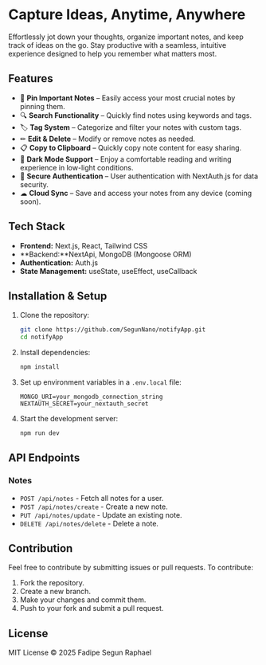 # Capture Ideas, Anytime, Anywhere

Effortlessly jot down your thoughts, organize important notes, and keep track of ideas on the go. Stay productive with a seamless, intuitive experience designed to help you remember what matters most.

## Features

- 📌 **Pin Important Notes** – Easily access your most crucial notes by pinning them.
- 🔍 **Search Functionality** – Quickly find notes using keywords and tags.
- 🏷 **Tag System** – Categorize and filter your notes with custom tags.
- ✏ **Edit & Delete** – Modify or remove notes as needed.
- 📋 **Copy to Clipboard** – Quickly copy note content for easy sharing.
- 🌙 **Dark Mode Support** – Enjoy a comfortable reading and writing experience in low-light conditions.
- 🔐 **Secure Authentication** – User authentication with NextAuth.js for data security.
- ☁ **Cloud Sync** – Save and access your notes from any device (coming soon).

## Tech Stack

- **Frontend:** Next.js, React, Tailwind CSS
- **Backend:**NextApi, MongoDB (Mongoose ORM)
- **Authentication:** Auth.js
- **State Management:** useState, useEffect, useCallback

## Installation & Setup

1. Clone the repository:

   ```sh
   git clone https://github.com/SegunNano/notifyApp.git
   cd notifyApp
   ```

2. Install dependencies:

   ```sh
   npm install
   ```

3. Set up environment variables in a `.env.local` file:

   ```env
   MONGO_URI=your_mongodb_connection_string
   NEXTAUTH_SECRET=your_nextauth_secret
   ```

4. Start the development server:
   ```sh
   npm run dev
   ```

## API Endpoints

### Notes

- `POST /api/notes` - Fetch all notes for a user.
- `POST /api/notes/create` - Create a new note.
- `PUT /api/notes/update` - Update an existing note.
- `DELETE /api/notes/delete` - Delete a note.

## Contribution

Feel free to contribute by submitting issues or pull requests. To contribute:

1. Fork the repository.
2. Create a new branch.
3. Make your changes and commit them.
4. Push to your fork and submit a pull request.

## License

MIT License © 2025 Fadipe Segun Raphael
